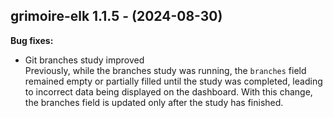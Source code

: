 ## grimoire-elk 1.1.5 - (2024-08-30)

**Bug fixes:**

 * Git branches study improved\
   Previously, while the branches study was running, the `branches` field
   remained empty or partially filled until the study was completed,
   leading to incorrect data being displayed on the dashboard. With this
   change, the branches field is updated only after the study has
   finished.

